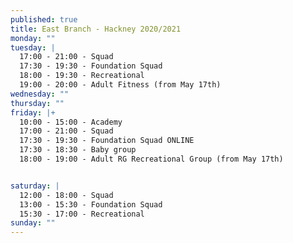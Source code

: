 ```yaml
---
published: true
title: East Branch - Hackney 2020/2021
monday: ""
tuesday: |
  17:00 - 21:00 - Squad
  17:30 - 19:30 - Foundation Squad
  18:00 - 19:30 - Recreational 
  19:00 - 20:00 - Adult Fitness (from May 17th)
wednesday: ""
thursday: ""
friday: |+
  10:00 - 15:00 - Academy
  17:00 - 21:00 - Squad
  17:30 - 19:30 - Foundation Squad ONLINE
  17:30 - 18:30 - Baby group
  18:00 - 19:00 - Adult RG Recreational Group (from May 17th)


saturday: |
  12:00 - 18:00 - Squad
  13:00 - 15:30 - Foundation Squad
  15:30 - 17:00 - Recreational
sunday: ""
---
```

